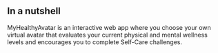 ## In a nutshell
MyHealthyAvatar is an interactive web app where you choose your own virtual avatar that evaluates your current physical and mental wellness levels and encourages you to complete Self-Care challenges.
